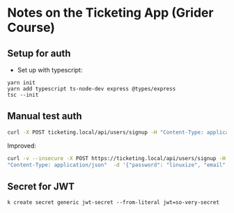 # Notes on the Ticketing App (Grider Course)

## Setup for auth

- Set up with typescript:

```
yarn init
yarn add typescript ts-node-dev express @types/express
tsc --init
```

## Manual test auth

```bash
curl -X POST ticketing.local/api/users/signup -H "Content-Type: application/json" -d '{"password": "linuxize", "email": "linuxize@example.com"}
```

Improved:

```bash
curl -v --insecure -X POST https://ticketing.local/api/users/signup -H \
"Content-Type: application/json"  -d '{"password": "linuxize", "email": "linuxize@tester.org"}'
```

## Secret for JWT

```
k create secret generic jwt-secret --from-literal jwt=so-very-secret
```
